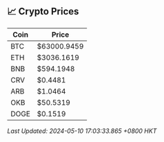 ## 📈 Crypto Prices

| Coin | Price |
| ---- | ----- |
| BTC | $63000.9459 |
| ETH | $3036.1619 |
| BNB | $594.1948 |
| CRV | $0.4481 |
| ARB | $1.0464 |
| OKB | $50.5319 |
| DOGE | $0.1519 |

_Last Updated: 2024-05-10 17:03:33.865 +0800 HKT_